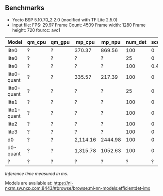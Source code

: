 ## Benchmarks

* Yocto BSP 5.10.70_2.2.0 (modified with TF Lite 2.5.0)
* Input file:
FPS: 29.97
Frame Count: 4509
Frame width: 1280
Frame height: 720
fourcc: avc1

| Model       | qm_cpu      | qm_gpu      | mp_cpu      | mp_npu      | num_det     | score_thold | mAP         |
| ----------- | ----------- | ----------- | ----------- | ----------- | ----------- | ----------- | ----------- |
| lite0       | ?           | ?           | 370.37      | 869.56      | 100         | 0           | 0.266       |
| lite0       | ?           | ?           | ?           | ?           | 25          | 0           | 0.262       |
| lite0       | ?           | ?           | ?           | ?           | 100         | 0.4         | 0.216       |
| lite0-quant | ?           | ?           | 335.57      | 217.39      | 100         | 0           | 0.262       |
| lite0-quant | ?           | ?           | ?           | ?           | 25          | 0           | 0.258       |
| lite1       | ?           | ?           | ?           | ?           | 100         | 0           | 0.313       |
| lite1-quant | ?           | ?           | ?           | ?           | 100         | 0           | 0.309       |
| lite2       | ?           | ?           | ?           | ?           | 100         | 0           | 0.346       |
| lite3       | ?           | ?           | ?           | ?           | 100         | 0           | 0.380       |
| d0          | ?           | ?           | 2,114.16    | 2444.98     | 100         | 0           | ?           |
| d0-quant    | ?           | ?           | 1,315.78    | 1052.63     | 100         | 0           | ?           |
| ?           | ?           | ?           | ?           | ?           | ?           | ?           | ?           |

*Inference time measured in ms.*

Models are available at: https://nl-nxrm.sw.nxp.com:8443/#browse/browse:ml-nn-models:efficientdet-imx
